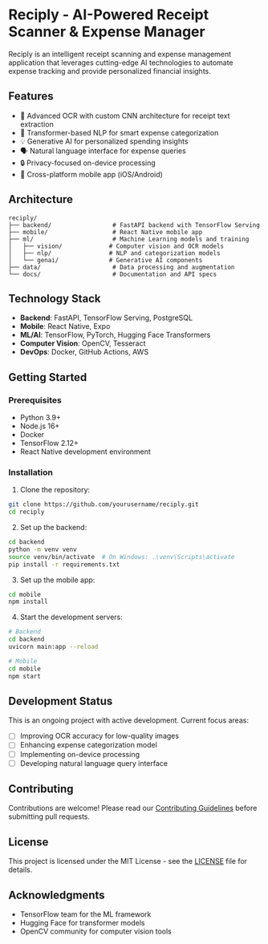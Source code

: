 # Reciply - AI-Powered Receipt Scanner & Expense Manager

Reciply is an intelligent receipt scanning and expense management application that leverages cutting-edge AI technologies to automate expense tracking and provide personalized financial insights.

## Features

- 📸 Advanced OCR with custom CNN architecture for receipt text extraction
- 🤖 Transformer-based NLP for smart expense categorization
- 💡 Generative AI for personalized spending insights
- 🗣️ Natural language interface for expense queries
- 🔒 Privacy-focused on-device processing
- 📱 Cross-platform mobile app (iOS/Android)

## Architecture

```
reciply/
├── backend/                 # FastAPI backend with TensorFlow Serving
├── mobile/                  # React Native mobile app
├── ml/                      # Machine Learning models and training
│   ├── vision/             # Computer vision and OCR models
│   ├── nlp/                # NLP and categorization models
│   └── genai/              # Generative AI components
├── data/                    # Data processing and augmentation
└── docs/                    # Documentation and API specs
```

## Technology Stack

- **Backend**: FastAPI, TensorFlow Serving, PostgreSQL
- **Mobile**: React Native, Expo
- **ML/AI**: TensorFlow, PyTorch, Hugging Face Transformers
- **Computer Vision**: OpenCV, Tesseract
- **DevOps**: Docker, GitHub Actions, AWS

## Getting Started

### Prerequisites

- Python 3.9+
- Node.js 16+
- Docker
- TensorFlow 2.12+
- React Native development environment

### Installation

1. Clone the repository:
```bash
git clone https://github.com/yourusername/reciply.git
cd reciply
```

2. Set up the backend:
```bash
cd backend
python -m venv venv
source venv/bin/activate  # On Windows: .\venv\Scripts\activate
pip install -r requirements.txt
```

3. Set up the mobile app:
```bash
cd mobile
npm install
```

4. Start the development servers:
```bash
# Backend
cd backend
uvicorn main:app --reload

# Mobile
cd mobile
npm start
```

## Development Status

This is an ongoing project with active development. Current focus areas:

- [ ] Improving OCR accuracy for low-quality images
- [ ] Enhancing expense categorization model
- [ ] Implementing on-device processing
- [ ] Developing natural language query interface

## Contributing

Contributions are welcome! Please read our [Contributing Guidelines](CONTRIBUTING.md) before submitting pull requests.

## License

This project is licensed under the MIT License - see the [LICENSE](LICENSE) file for details.

## Acknowledgments

- TensorFlow team for the ML framework
- Hugging Face for transformer models
- OpenCV community for computer vision tools